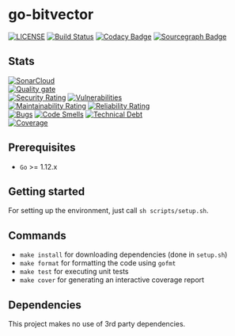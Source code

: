 # go-bitvector

[![LICENSE](https://img.shields.io/badge/license-MIT-orange.svg)](LICENSE)
[![Build Status](https://travis-ci.com/HeikoAlexanderWeber/go-bitvector.svg?token=jLWKSu6GaoZv38y9JzqL&branch=master)](https://travis-ci.com/HeikoAlexanderWeber/go-bitvector)
[![Codacy Badge](https://api.codacy.com/project/badge/Grade/c6a5c39e7bd042389370b22a3c98959f)](https://www.codacy.com/app/HeikoAlexanderWeber/go-bitvector?utm_source=github.com&amp;utm_medium=referral&amp;utm_content=HeikoAlexanderWeber/go-bitvector&amp;utm_campaign=Badge_Grade)
[![Sourcegraph Badge](https://sourcegraph.com/github.com/HeikoAlexanderWeber/go-bitvector/-/badge.svg)](https://sourcegraph.com/github.com/HeikoAlexanderWeber/go-bitvector?badge)

## Stats

[![SonarCloud](https://sonarcloud.io/images/project_badges/sonarcloud-black.svg)](https://sonarcloud.io/dashboard?id=HeikoAlexanderWeber.go-bitvector)\
[![Quality gate](https://sonarcloud.io/api/project_badges/quality_gate?project=HeikoAlexanderWeber.go-bitvector)](https://sonarcloud.io/dashboard?id=HeikoAlexanderWeber.go-bitvector)\
[![Security Rating](https://sonarcloud.io/api/project_badges/measure?project=HeikoAlexanderWeber.go-bitvector&metric=security_rating)](https://sonarcloud.io/dashboard?id=HeikoAlexanderWeber.go-bitvector)
[![Vulnerabilities](https://sonarcloud.io/api/project_badges/measure?project=HeikoAlexanderWeber.go-bitvector&metric=vulnerabilities)](https://sonarcloud.io/dashboard?id=HeikoAlexanderWeber.go-bitvector)\
[![Maintainability Rating](https://sonarcloud.io/api/project_badges/measure?project=HeikoAlexanderWeber.go-bitvector&metric=sqale_rating)](https://sonarcloud.io/dashboard?id=HeikoAlexanderWeber.go-bitvector)
[![Reliability Rating](https://sonarcloud.io/api/project_badges/measure?project=HeikoAlexanderWeber.go-bitvector&metric=reliability_rating)](https://sonarcloud.io/dashboard?id=HeikoAlexanderWeber.go-bitvector)\
[![Bugs](https://sonarcloud.io/api/project_badges/measure?project=HeikoAlexanderWeber.go-bitvector&metric=bugs)](https://sonarcloud.io/dashboard?id=HeikoAlexanderWeber.go-bitvector)
[![Code Smells](https://sonarcloud.io/api/project_badges/measure?project=HeikoAlexanderWeber.go-bitvector&metric=code_smells)](https://sonarcloud.io/dashboard?id=HeikoAlexanderWeber.go-bitvector)
[![Technical Debt](https://sonarcloud.io/api/project_badges/measure?project=HeikoAlexanderWeber.go-bitvector&metric=sqale_index)](https://sonarcloud.io/dashboard?id=HeikoAlexanderWeber.go-bitvector)\
[![Coverage](https://sonarcloud.io/api/project_badges/measure?project=HeikoAlexanderWeber.go-bitvector&metric=coverage)](https://sonarcloud.io/dashboard?id=HeikoAlexanderWeber.go-bitvector)

## Prerequisites

* `Go` >= 1.12.x

## Getting started

For setting up the environment, just call `sh scripts/setup.sh`.

## Commands

* `make install` for downloading dependencies (done in `setup.sh`)
* `make format` for formatting the code using `gofmt`
* `make test` for executing unit tests
* `make cover` for generating an interactive coverage report

## Dependencies

This project makes no use of 3rd party dependencies.
